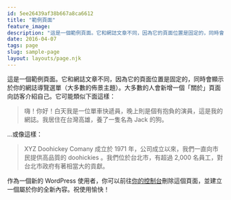 ```yaml
---
id: 5ee26439af38b667a8ca6612
title: "範例頁面"
feature_image: 
description: "這是一個範例頁面。它和網誌文章不同，因為它的頁面位置是固定的，同時會顯示於你的網誌導覽選單（大多數的佈景主題）。大多數的人會新增一個「關於」頁面向訪客介紹自己。它可能類似下面這樣："
date: 2016-04-07
tags: page
slug: sample-page
layout: layouts/page.njk
---
```


這是一個範例頁面。它和網誌文章不同，因為它的頁面位置是固定的，同時會顯示於你的網誌導覽選單（大多數的佈景主題）。大多數的人會新增一個「關於」頁面向訪客介紹自己。它可能類似下面這樣：

> 嗨！你好！白天我是一位單車快遞員，晚上則是個有抱負的演員，這是我的網誌。我居住在台灣高雄，養了一隻名為 Jack 的狗。

…或像這樣：

> XYZ Doohickey Comany 成立於 1971 年，公司成立以來，我們一直向市民提供高品質的 doohickies 。我們位於台北市，有超過 2,000 名員工，對台北市政府有著相當大的貢獻。

作為一個新的 WordPress 使用者，你可以前往[你的控制台](https://birdyo.ddns.net/blog/wp-admin/)刪除這個頁面，並建立一個屬於你的全新內容。祝使用愉快！
